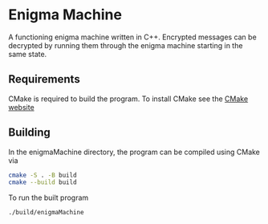 # Enigma Machine
A functioning enigma machine written in C++. Encrypted messages can be decrypted by running them through the enigma machine starting in the same state.

## Requirements
CMake is required to build the program. To install CMake see the [CMake website][1]

## Building
In the enigmaMachine directory, the program can be compiled using CMake via
```sh
cmake -S . -B build
cmake --build build
```
To run the built program
```sh
./build/enigmaMachine
```

[1]: https://cmake.org/install/
